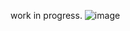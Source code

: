 work in progress.
![image](https://user-images.githubusercontent.com/107880782/188556833-38dbdd05-a568-40af-8240-21e838bae04a.png)

